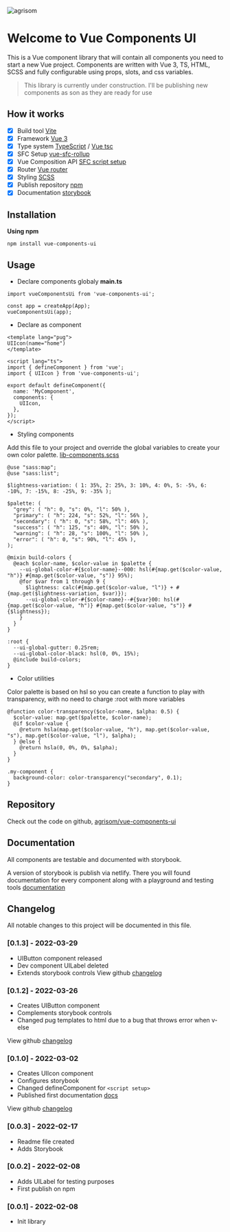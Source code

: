 ![agrisom](https://avatars.githubusercontent.com/u/53232793?v=4)

# Welcome to Vue Components UI

This is a Vue component library that will contain all components you need to start a new Vue project. Components are written with Vue 3, TS, HTML, SCSS and fully configurable using props, slots, and css variables.

> This library is currently under construction. I'll be publishing new components as son as they are ready for use

## How it works

- [x] Build tool [Vite](https://vitejs.dev/)
- [x] Framework [Vue 3](https://vuejs.org/)
- [x] Type system [TypeScript](https://www.typescriptlang.org/) / [Vue tsc](https://github.com/johnsoncodehk/volar/tree/master/packages/vue-tsc)
- [x] SFC Setup [vue-sfc-rollup](https://www.npmjs.com/package/vue-sfc-rollup)
- [x] Vue Composition API [SFC script setup](https://vuejs.org/api/sfc-script-setup.html)
- [x] Router [Vue router](https://router.vuejs.org/)
- [x] Styling [SCSS](https://sass-lang.com/)
- [x] Publish repository [npm](https://www.npmjs.com/package/vue-components-ui)
- [x] Documentation [storybook](https://storybook.js.org/)

## Installation

**Using npm**
```
npm install vue-components-ui
```

## Usage
- Declare components globaly **main.ts**

```
import vueComponentsUi from 'vue-components-ui';

const app = createApp(App);
vueComponentsUi(app);
```

- Declare as component

```
<template lang="pug">
UIIcon(name="home")
</template>

<script lang="ts">
import { defineComponent } from 'vue';
import { UIIcon } from 'vue-components-ui';

export default defineComponent({
  name: 'MyComponent',
  components: {
    UIIcon,
  },
});
</script>
```

- Styling components

Add this file to your project and override the global variables to create your own color palette. [lib-components.scss](https://github.com/agrisom/vue-components-ui/blob/master/src/shared/style/lib-components.scss)

```
@use "sass:map";
@use "sass:list";

$lightness-variation: ( 1: 35%, 2: 25%, 3: 10%, 4: 0%, 5: -5%, 6: -10%, 7: -15%, 8: -25%, 9: -35% );

$palette: (
  "grey": ( "h": 0, "s": 0%, "l": 50% ),
  "primary": ( "h": 224, "s": 52%, "l": 56% ),
  "secondary": ( "h": 0, "s": 58%, "l": 46% ),
  "success": ( "h": 125, "s": 40%, "l": 50% ),
  "warning": ( "h": 28, "s": 100%, "l": 50% ),
  "error": ( "h": 0, "s": 90%, "l": 45% ),
);

@mixin build-colors {
  @each $color-name, $color-value in $palette {
    --ui-global-color-#{$color-name}--000: hsl(#{map.get($color-value, "h")} #{map.get($color-value, "s")} 95%);
    @for $var from 1 through 9 {
      $lightness: calc(#{map.get($color-value, "l")} + #{map.get($lightness-variation, $var)});
      --ui-global-color-#{$color-name}--#{$var}00: hsl(#{map.get($color-value, "h")} #{map.get($color-value, "s")} #{$lightness});
    }
  }
}

:root {
  --ui-global-gutter: 0.25rem;
  --ui-global-color-black: hsl(0, 0%, 15%);
  @include build-colors;
}
```

- Color utilities

Color palette is based on hsl so you can create a function to play with transparency, with no need to charge :root with more variables

```
@function color-transparency($color-name, $alpha: 0.5) {
  $color-value: map.get($palette, $color-name);
  @if $color-value {
    @return hsla(map.get($color-value, "h"), map.get($color-value, "s"), map.get($color-value, "l"), $alpha);
  } @else {
    @return hsla(0, 0%, 0%, $alpha);
  }
}

.my-component {
  background-color: color-transparency("secondary", 0.1);
}
```

## Repository
Check out the code on github, [agrisom/vue-components-ui](https://github.com/agrisom/vue-components-ui)

## Documentation
All components are testable and documented with storybook.

A version of storybook is publish via netlify. There you will found documentation for every component along with a playground and testing tools
[documentation](https://vue-components-ui.netlify.app)

## Changelog
All notable changes to this project will be documented in this file.

### [0.1.3] - 2022-03-29
- UIButton component released
- Dev component UILabel deleted
- Extends storybook controls
View github [changelog](https://github.com/agrisom/vue-components-ui/compare/V0.1.2...V0.1.3)

### [0.1.2] - 2022-03-26
- Creates UIButton component
- Complements storybook controls
- Changed pug templates to html due to a bug that throws error when v-else

View github [changelog](https://github.com/agrisom/vue-components-ui/compare/V0.1.0...V0.1.2)

### [0.1.0] - 2022-03-02
- Creates UIIcon component
- Configures storybook
- Changed defineComponent for `<script setup>`
- Published first documentation [docs](https://vue-components-ui.netlify.app)

View github [changelog](https://github.com/agrisom/vue-components-ui/compare/V0.0.3...V0.1.0)

### [0.0.3] - 2022-02-17
- Readme file created
- Adds Storybook

### [0.0.2] - 2022-02-08
- Adds UILabel for testing purposes
- First publish on npm

### [0.0.1] - 2022-02-08
- Init library